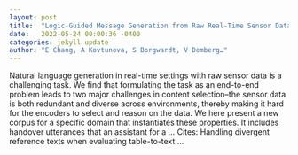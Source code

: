 ```yaml
---
layout: post
title:  "Logic-Guided Message Generation from Raw Real-Time Sensor Data"
date:   2022-05-24 00:00:36 -0400
categories: jekyll update
author: "E Chang, A Kovtunova, S Borgwardt, V Demberg…"
---
```

Natural language generation in real-time settings with raw sensor data is a challenging task. We find that formulating the task as an end-to-end problem leads to two major challenges in content selection–the sensor data is both redundant and diverse across environments, thereby making it hard for the encoders to select and reason on the data. We here present a new corpus for a specific domain that instantiates these properties. It includes handover utterances that an assistant for a … Cites: ‪Handling divergent reference texts when evaluating table-to-text …‬